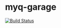 # myq-garage

[![Build Status](https://travis-ci.com/emonhaider/myq-garage.svg?branch=master)](https://travis-ci.com/emonhaider/myq-garage)
